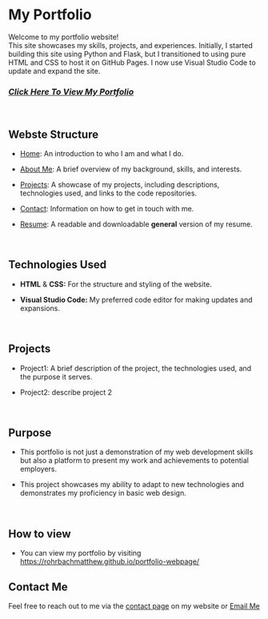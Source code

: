 # **My Portfolio**

Welcome to my portfolio website!  
This site showcases my skills, projects, and experiences. Initially, I started building this site using Python and Flask, but I transitioned to using pure HTML and CSS to host it on GitHub Pages. I now use Visual Studio Code to update and expand the site.

### [_Click Here To View My Portfolio_](https://rohrbachmatthew.github.io/portfolio-webpage/)

<br>

## **Webste Structure**

- [Home](https://rohrbachmatthew.github.io/portfolio-webpage/): An introduction to who I am and what I do.

- [About Me](https://rohrbachmatthew.github.io/portfolio-webpage/about_me.html): A brief overview of my background, skills, and interests.

- [Projects](https://rohrbachmatthew.github.io/portfolio-webpage/projects.html): A showcase of my projects, including descriptions, technologies used, and links to the code repositories.

- [Contact](https://rohrbachmatthew.github.io/portfolio-webpage/contact_me.html): Information on how to get in touch with me.

- [Resume](https://rohrbachmatthew.github.io/portfolio-webpage/resume.html): A readable and downloadable **general** version of my resume.

<br>

## **Technologies Used**

- **HTML** & **CSS:** For the structure and styling of the website.

- **Visual Studio Code:** My preferred code editor for making updates and expansions.

<br>

## **Projects**

- Project1: A brief description of the project, the technologies used, and the purpose it serves.

- Project2: describe project 2

<br>

## **Purpose**

- This portfolio is not just a demonstration of my web development skills but also a platform to present my work and achievements to potential employers.

- This project showcases my ability to adapt to new technologies and demonstrates my proficiency in basic web design.

<br>

## **How to view**

- You can view my portfolio by visiting https://rohrbachmatthew.github.io/portfolio-webpage/

## Contact Me

Feel free to reach out to me via the [contact page](https://rohrbachmatthew.github.io/portfolio-webpage/contact_me.html) on my website or [Email Me](mailto:matthewrohrbach91@gmail.com)
